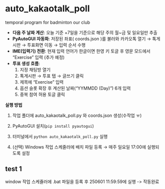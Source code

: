 # auto_kakaotalk_poll
temporal program for badminton our club


* **다음 주 날짜 계산**: 오늘 기준 +7일을 기준으로 해당 주의 월\~금 및 일요일만 추출
* **PyAutoGUI 자동화**: 저장된 좌표( coords.json )를 불러와 카카오톡 열기 → 톡게시판 → 투표화면 이동 → 입력 순서 수행
* **IME(입력기) 전환**: 현재 입력 언어가 한글이면 한영 키 토글 후 영문 모드에서 “Exercise” 입력 (추가 예정)
* **투표 생성 흐름**:
  1. 지정 채팅방 열기
  2. 톡게시판 → 투표 탭 → 글쓰기 클릭
  3. 제목에 “Exercise” 입력
  4. 옵션 슬롯 확장 후 계산된 날짜(“YYMMDD (Day)”) 6개 입력
  5. 중복 참여 허용 토글 클릭

**실행 방법**

1. 작업 폴더에 auto_kakaotalk_poll.py 와 coords.json 생성(수작업 ㅠ)
2. PyAutoGUI 설치(`pip install pyautogui`)
3. 터미널에서 `python auto_kakaotalk_poll.py` 실행

4. (선택) Windows 작업 스케줄러에 배치 파일 등록 → 매주 일요일 17:00에 실행되도록 설정

## test 1 

window 작업 스케쥴러에 .bat 파일을 등록 후 250601 11:59:59에 실행 -> 작동완료